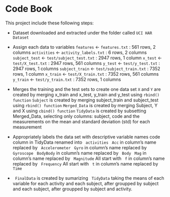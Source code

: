 # Code Book
This project include these following steps:
* Dataset downloaded and extracted under the folder called `UCI HAR Dataset`

* Assign each data to variables
`features` <- `features.txt` : 561 rows, 2 columns
`activities` <- `activity_labels.txt` : 6 rows, 2 columns
`subject_test` <- `test/subject_test.txt` : 2947 rows, 1 column
`x_test` <- `test/X_test.txt` : 2947 rows, 561 columns
`y_test` <- `test/y_test.txt` : 2947 rows, 1 columns
`subject_train` <- `test/subject_train.txt` : 7352 rows, 1 column
`x_train` <- `test/X_train.txt` : 7352 rows, 561 columns
`y_train` <- `test/y_train.txt` : 7352 rows, 1 columns

* Merges the training and the test sets to create one data set
`X` and `Y` are created by merging x_train and x_test, y_train and y_test using `rbind() function`
`Subject` is created by merging subject_train and subject_test using `rbind() function`
`Merged_Data` is created by merging Subject, Y and X using `cbind() function`
`TidyData` is created by subsetting Merged_Data, selecting only columns: subject, code and the measurements on the mean and standard deviation (std) for each measurement


* Appropriately labels the data set with descriptive variable names
code column in TidyData renamed into ` activities` 
` Acc`  in column’s name replaced by ` Accelerometer` 
` Gyro`  in column’s name replaced by ` Gyroscope` 
` BodyBody`  in column’s name replaced by ` Body` 
` Mag`  in column’s name replaced by ` Magnitude` 
All start with ` f`  in column’s name replaced by ` Frequency` 
All start with ` t`  in column’s name replaced by ` Time` 


* ` FinalData` is created by sumarizing ` TidyData`  taking the means of each variable for each activity and each subject, after groupped by subject and each subject, after groupped by subject and activity.
